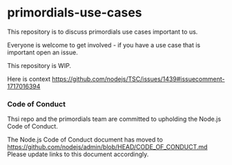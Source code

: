 # primordials-use-cases

This repository is to discuss primordials use cases important to us.

Everyone is welcome to get involved - if you have a use case that is important open an issue.

This repository is WIP. 

Here is context https://github.com/nodejs/TSC/issues/1439#issuecomment-1717016394

### Code of Conduct

Thsi repo and the primordials team are committed to upholding the Node.js Code of Conduct.

The Node.js Code of Conduct document has moved to
<https://github.com/nodejs/admin/blob/HEAD/CODE_OF_CONDUCT.md> Please update
links to this document accordingly.

